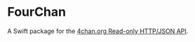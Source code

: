 # FourChan

A Swift package for the [4chan.org Read-only HTTP/JSON API](https://github.com/4chan/4chan-API).

